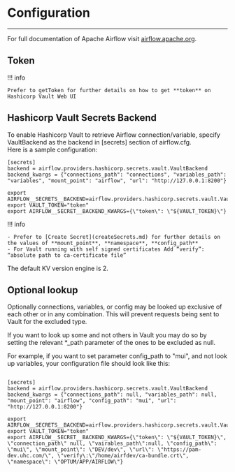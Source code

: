 # Configuration
---
For full documentation of Apache Airflow visit [airflow.apache.org](https://airflow.apache.org/).

## Token
!!! info

    Prefer to getToken for further details on how to get **token** on Hashicorp Vault Web UI
## Hashicorp Vault Secrets Backend

To enable Hashicorp Vault to retrieve Airflow connection/variable, specify VaultBackend as the backend in [secrets] section of airflow.cfg.  
Here is a sample configuration:  
```
[secrets]  
backend = airflow.providers.hashicorp.secrets.vault.VaultBackend  
backend_kwargs = {"connections_path": "connections", "variables_path": "variables", "mount_point": "airflow", "url": "http://127.0.0.1:8200"}
```

```
export AIRFLOW__SECRETS__BACKEND=airflow.providers.hashicorp.secrets.vault.VaultBackend
export VAULT_TOKEN="token"
export AIRFLOW__SECRET__BACKEND_KWARGS={\"token\": \"${VAULT_TOKEN}\"}
```
!!! info

    - Prefer to [Create Secret](createSecrets.md) for further details on the values of **mount_point**, **namespace**, **config_path**  
    - For Vault running with self signed certificates Add “verify”: “absolute path to ca-certificate file”
The default KV version engine is 2.

## Optional lookup

Optionally connections, variables, or config may be looked up exclusive of each other or in any combination. This will prevent requests being sent to Vault for the excluded type.  

If you want to look up some and not others in Vault you may do so by setting the relevant *_path parameter of the ones to be excluded as null.  

For example, if you want to set parameter config_path to "mui", and not look up variables, your configuration file should look like this:

```

[secrets]
backend = airflow.providers.hashicorp.secrets.vault.VaultBackend  
backend_kwargs = {"connections_path": null, "variables_path": null, "mount_point": "airflow", "config_path": "mui", "url": "http://127.0.0.1:8200"}
``` 

```
export AIRFLOW__SECRETS__BACKEND=airflow.providers.hashicorp.secrets.vault.VaultBackend
export VAULT_TOKEN="token"
export AIRFLOW__SECRET__BACKEND_KWARGS={\"token\": \"${VAULT_TOKEN}\", \"connection_path\" null, \"vairables_path\":null, \"config_path\": \"mui\", \"mount_point\": \"DEV/dev\", \"url\": \"https://pam-dev.uhc.com/\", \"verify\:\"/home/airfdev/ca-bundle.crt\", \"namespace\": \"OPTUM/APP/AIRFLOW\"}
```

